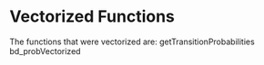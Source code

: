 # Vectorized Functions

The functions that were vectorized are: 
  getTransitionProbabilities
  bd_probVectorized
